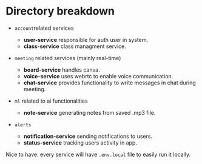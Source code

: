 # Directory breakdown

- `account`related services
    - **user-service** responsible for auth user in system.
    - **class-service** class managment service.

- `meeting` related services (mainly real-time)
    - **board-service** handles canva.
    - **voice-service** uses webrtc to enable voice communication.
    - **chat-service** provides functionality to write messages in chat during meeting.

- `ml` related to ai functionalities 
    - **note-service** generating notes from saved .mp3 file.

- `alerts`
    - **notification-service** sending notifications to users.
    - **status-service** tracking users activity in app. 


Nice to have: every service will have `.env.local` file to easily run it locally.
